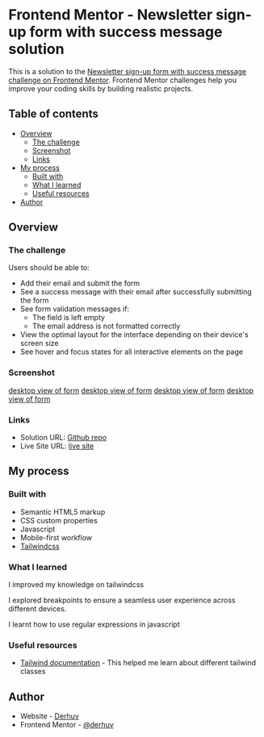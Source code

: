 # Frontend Mentor - Newsletter sign-up form with success message solution

This is a solution to the [Newsletter sign-up form with success message challenge on Frontend Mentor](https://www.frontendmentor.io/challenges/newsletter-signup-form-with-success-message-3FC1AZbNrv). Frontend Mentor challenges help you improve your coding skills by building realistic projects. 

## Table of contents

- [Overview](#overview)
  - [The challenge](#the-challenge)
  - [Screenshot](#screenshot)
  - [Links](#links)
- [My process](#my-process)
  - [Built with](#built-with)
  - [What I learned](#what-i-learned)
  - [Useful resources](#useful-resources)
- [Author](#author)



## Overview

### The challenge

Users should be able to:

- Add their email and submit the form
- See a success message with their email after successfully submitting the form
- See form validation messages if:
  - The field is left empty
  - The email address is not formatted correctly
- View the optimal layout for the interface depending on their device's screen size
- See hover and focus states for all interactive elements on the page

### Screenshot

[desktop view of form](./design/desktopview-form.png)
[desktop view of form](./design/desktopview-success.png)
[desktop view of form](./design/mobileview-form.png)
[desktop view of form](./design/mobileview-success.png)


### Links

- Solution URL: [Github repo](https://github.com/derhuv/newsletter)
- Live Site URL: [live site](https://derhuv.github.io/newsletter/)

## My process

### Built with

- Semantic HTML5 markup
- CSS custom properties
- Javascript
- Mobile-first workflow
- [Tailwindcss](https://tailwindcss.com/)


### What I learned
I improved my knowledge on tailwindcss

I explored breakpoints to ensure a seamless user experience across different devices.

I learnt how to use regular expressions in javascript



### Useful resources

- [Tailwind documentation](https://tailwindcss.com/docs/installation) - This helped me learn about different tailwind classes

## Author

- Website - [Derhuv](https://github.com/derhuv)
- Frontend Mentor - [@derhuv](https://www.frontendmentor.io/profile/derhuv)
